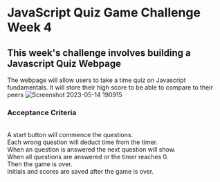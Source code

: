 # JavaScript Quiz Game Challenge Week 4


## This week's challenge involves building a Javascript Quiz Webpage
The webpage will allow users to take a time quiz on Javascript fundamentals.
It will store their high score to be able to compare to their peers
![Screenshot 2023-05-14 190915](https://github.com/Jrr1232/challenge-week-4/assets/71472570/4ea7ded7-1453-4cf2-bd16-00fef2886fa5)

### Acceptance Criteria 
<br />A start button will commence the questions.
<br />Each wrong question will deduct time from the timer.
<br />When an question is answered the next question will show.
<br />When all questions are answered or the timer reaches 0.
<br />Then the game is over.
<br />Initials and scores are saved after the game is over.
